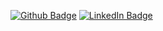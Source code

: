 [![Github Badge](https://img.shields.io/badge/-Github-000?style=quare&labelColor=000&logo=Github&logoColor=white&link=link)](https://github.com/yemredogru) 
[![LinkedIn Badge](https://img.shields.io/badge/-Github-000?style=quare&labelColor=000&logo=LinkedIn&logoColor=white&link=link)](https://www.linkedin.com/in/yasaremredogru/) 
